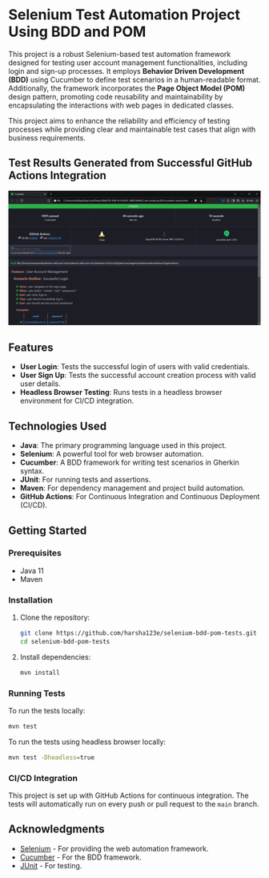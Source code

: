 # Selenium Test Automation Project Using BDD and POM

This project is a robust Selenium-based test automation framework designed for testing user account management functionalities, including login and sign-up processes. It employs **Behavior Driven Development (BDD)** using Cucumber to define test scenarios in a human-readable format. Additionally, the framework incorporates the **Page Object Model (POM)** design pattern, promoting code reusability and maintainability by encapsulating the interactions with web pages in dedicated classes.

This project aims to enhance the reliability and efficiency of testing processes while providing clear and maintainable test cases that align with business requirements.

## Test Results Generated from Successful GitHub Actions Integration

![Test Results Generated from Successful GitHub Actions Integration](image.png)

## Features

- **User Login**: Tests the successful login of users with valid credentials.
- **User Sign Up**: Tests the successful account creation process with valid user details.
- **Headless Browser Testing**: Runs tests in a headless browser environment for CI/CD integration.

## Technologies Used

- **Java**: The primary programming language used in this project.
- **Selenium**: A powerful tool for web browser automation.
- **Cucumber**: A BDD framework for writing test scenarios in Gherkin syntax.
- **JUnit**: For running tests and assertions.
- **Maven**: For dependency management and project build automation.
- **GitHub Actions**: For Continuous Integration and Continuous Deployment (CI/CD).

## Getting Started

### Prerequisites

- Java 11
- Maven

### Installation

1. Clone the repository:
   ```bash
   git clone https://github.com/harsha123e/selenium-bdd-pom-tests.git
   cd selenium-bdd-pom-tests
   ```

2. Install dependencies:
   ```bash
   mvn install
   ```

### Running Tests

To run the tests locally:

```bash
mvn test
```

To run the tests using headless browser locally:

```bash
mvn test -Dheadless=true
```

### CI/CD Integration

This project is set up with GitHub Actions for continuous integration. The tests will automatically run on every push or pull request to the `main` branch.

## Acknowledgments

- [Selenium](https://www.selenium.dev/) - For providing the web automation framework.
- [Cucumber](https://cucumber.io/) - For the BDD framework.
- [JUnit](https://junit.org/) - For testing.
